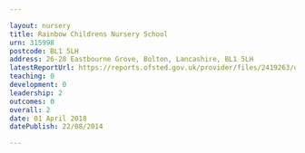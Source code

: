 ```yaml
---

layout: nursery
title: Rainbow Childrens Nursery School
urn: 315998
postcode: BL1 5LH
address: 26-28 Eastbourne Grove, Bolton, Lancashire, BL1 5LH
latestReportUrl: https://reports.ofsted.gov.uk/provider/files/2419263/urn/315998.pdf
teaching: 0
development: 0
leadership: 2
outcomes: 0
overall: 2
date: 01 April 2018 
datePublish: 22/08/2014

---
```

